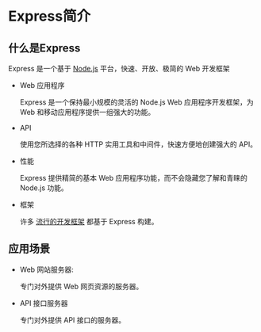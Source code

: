 # Express简介

## 什么是Express

Express 是一个基于 [Node.js](https://nodejs.org/en/) 平台，快速、开放、极简的 Web 开发框架

- Web 应用程序

  Express 是一个保持最小规模的灵活的 Node.js Web 应用程序开发框架，为 Web 和移动应用程序提供一组强大的功能。

- API

  使用您所选择的各种 HTTP 实用工具和中间件，快速方便地创建强大的 API。

- 性能

  Express 提供精简的基本 Web 应用程序功能，而不会隐藏您了解和青睐的 Node.js 功能。

- 框架

  许多 [流行的开发框架](https://www.expressjs.com.cn/resources/frameworks.html) 都基于 Express 构建。

## 应用场景

- Web 网站服务器:

  专门对外提供 Web 网页资源的服务器。

- API 接口服务器

   专门对外提供 API 接口的服务器。
